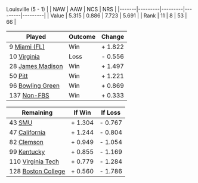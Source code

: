 Louisville (5 - 1)
|       |   NAW   |   AAW   |   NCS   |   NRS   |
|-------|---------|---------|---------|---------|
| Value |   5.315 |   0.886 |   7.723 |   5.691 |
| Rank  |      11 |       8 |      53 |      66 |

| Played                    | Outcome    |  Change  |
|---------------------------|------------|----------|
|   9 [Miami (FL)            ](MiamiFL.md)| Win        | +  1.822 |
|  10 [Virginia              ](Virginia.md)| Loss       | -  0.556 |
|  28 [James Madison         ](JamesMadison.md)| Win        | +  1.497 |
|  50 [Pitt                  ](Pitt.md)| Win        | +  1.221 |
|  96 [Bowling Green         ](BowlingGreen.md)| Win        | +  0.869 |
| 137 [Non-FBS               ](NonFBS.md)| Win        | +  0.333 |

| Remaining                 |  If Win  |  If Loss |
|---------------------------|----------|----------|
|  43 [SMU                   ](SMU.md)| +  1.304 | -  0.767 |
|  47 [California            ](California.md)| +  1.244 | -  0.804 |
|  82 [Clemson               ](Clemson.md)| +  0.949 | -  1.054 |
|  99 [Kentucky              ](Kentucky.md)| +  0.855 | -  1.169 |
| 110 [Virginia Tech         ](VirginiaTech.md)| +  0.779 | -  1.284 |
| 128 [Boston College        ](BostonCollege.md)| +  0.560 | -  1.786 |

